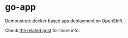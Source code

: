 # go-app

Demonstrate docker based app deployment on OpenShift.

Check [the related post](https://www.craftofcoding.com/creating-openshift-apps-2-docker-image-s2i) for more info.
